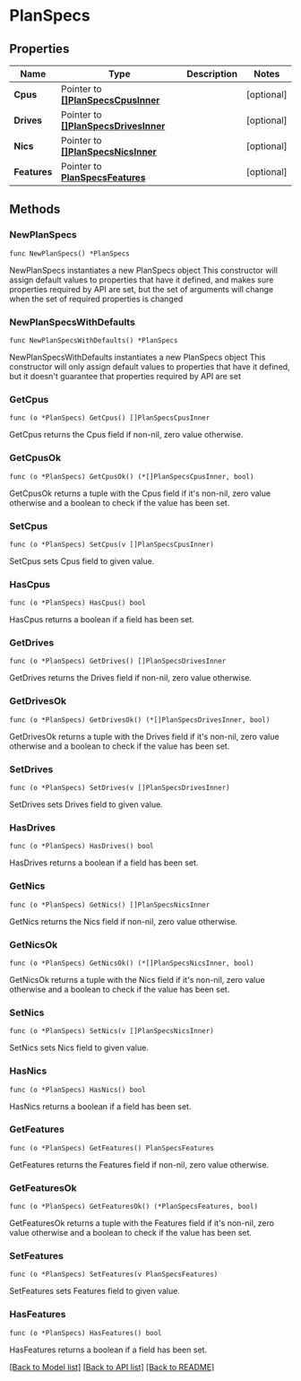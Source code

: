 # PlanSpecs

## Properties

Name | Type | Description | Notes
------------ | ------------- | ------------- | -------------
**Cpus** | Pointer to [**[]PlanSpecsCpusInner**](PlanSpecsCpusInner.md) |  | [optional] 
**Drives** | Pointer to [**[]PlanSpecsDrivesInner**](PlanSpecsDrivesInner.md) |  | [optional] 
**Nics** | Pointer to [**[]PlanSpecsNicsInner**](PlanSpecsNicsInner.md) |  | [optional] 
**Features** | Pointer to [**PlanSpecsFeatures**](PlanSpecsFeatures.md) |  | [optional] 

## Methods

### NewPlanSpecs

`func NewPlanSpecs() *PlanSpecs`

NewPlanSpecs instantiates a new PlanSpecs object
This constructor will assign default values to properties that have it defined,
and makes sure properties required by API are set, but the set of arguments
will change when the set of required properties is changed

### NewPlanSpecsWithDefaults

`func NewPlanSpecsWithDefaults() *PlanSpecs`

NewPlanSpecsWithDefaults instantiates a new PlanSpecs object
This constructor will only assign default values to properties that have it defined,
but it doesn't guarantee that properties required by API are set

### GetCpus

`func (o *PlanSpecs) GetCpus() []PlanSpecsCpusInner`

GetCpus returns the Cpus field if non-nil, zero value otherwise.

### GetCpusOk

`func (o *PlanSpecs) GetCpusOk() (*[]PlanSpecsCpusInner, bool)`

GetCpusOk returns a tuple with the Cpus field if it's non-nil, zero value otherwise
and a boolean to check if the value has been set.

### SetCpus

`func (o *PlanSpecs) SetCpus(v []PlanSpecsCpusInner)`

SetCpus sets Cpus field to given value.

### HasCpus

`func (o *PlanSpecs) HasCpus() bool`

HasCpus returns a boolean if a field has been set.

### GetDrives

`func (o *PlanSpecs) GetDrives() []PlanSpecsDrivesInner`

GetDrives returns the Drives field if non-nil, zero value otherwise.

### GetDrivesOk

`func (o *PlanSpecs) GetDrivesOk() (*[]PlanSpecsDrivesInner, bool)`

GetDrivesOk returns a tuple with the Drives field if it's non-nil, zero value otherwise
and a boolean to check if the value has been set.

### SetDrives

`func (o *PlanSpecs) SetDrives(v []PlanSpecsDrivesInner)`

SetDrives sets Drives field to given value.

### HasDrives

`func (o *PlanSpecs) HasDrives() bool`

HasDrives returns a boolean if a field has been set.

### GetNics

`func (o *PlanSpecs) GetNics() []PlanSpecsNicsInner`

GetNics returns the Nics field if non-nil, zero value otherwise.

### GetNicsOk

`func (o *PlanSpecs) GetNicsOk() (*[]PlanSpecsNicsInner, bool)`

GetNicsOk returns a tuple with the Nics field if it's non-nil, zero value otherwise
and a boolean to check if the value has been set.

### SetNics

`func (o *PlanSpecs) SetNics(v []PlanSpecsNicsInner)`

SetNics sets Nics field to given value.

### HasNics

`func (o *PlanSpecs) HasNics() bool`

HasNics returns a boolean if a field has been set.

### GetFeatures

`func (o *PlanSpecs) GetFeatures() PlanSpecsFeatures`

GetFeatures returns the Features field if non-nil, zero value otherwise.

### GetFeaturesOk

`func (o *PlanSpecs) GetFeaturesOk() (*PlanSpecsFeatures, bool)`

GetFeaturesOk returns a tuple with the Features field if it's non-nil, zero value otherwise
and a boolean to check if the value has been set.

### SetFeatures

`func (o *PlanSpecs) SetFeatures(v PlanSpecsFeatures)`

SetFeatures sets Features field to given value.

### HasFeatures

`func (o *PlanSpecs) HasFeatures() bool`

HasFeatures returns a boolean if a field has been set.


[[Back to Model list]](../README.md#documentation-for-models) [[Back to API list]](../README.md#documentation-for-api-endpoints) [[Back to README]](../README.md)


